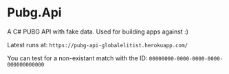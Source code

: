 # Pubg.Api
A C# PUBG API with fake data. Used for building apps against :)

Latest runs at: `https://pubg-api-globalelitist.herokuapp.com/`

You can test for a non-existant match with the ID: `00000000-0000-0000-0000-000000000000`
